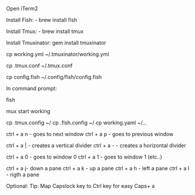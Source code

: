 Open iTerm2

Install Fish: - brew install fish

Install Tmux: - brew install tmux

Install Tmuxinator: gem install tmuxinator


cp working.yml ~/.tmuxinator/working.yml

cp .tmux.conf ~/.tmux.conf

cp config.fish ~/.config/fish/config.fish


In command prompt:

fish

mux start working





cp .tmux.config ~/
cp .fish.config ~/
cp working.yaml ~/…

ctrl + a n - goes to next window
ctrl + a p - goes to previous window

ctrl + a |  - creates a vertical divider
ctrl + a -  - creates a horizontal divider

ctrl + a 0 - goes to window 0
ctrl + a 1 - goes to window 1 (etc..)


ctrl + a  j- down a pane
ctrl + a k - up a pane
ctrl + a h - left a pane
ctrl + a l - rigth a pane


Optional:
Tip: Map Capslock key to Ctrl key for easy Caps+ a
